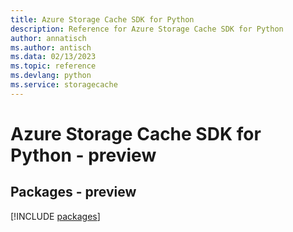 ```yaml
---
title: Azure Storage Cache SDK for Python
description: Reference for Azure Storage Cache SDK for Python
author: annatisch
ms.author: antisch
ms.data: 02/13/2023
ms.topic: reference
ms.devlang: python
ms.service: storagecache
---
```

# Azure Storage Cache SDK for Python - preview
## Packages - preview
[!INCLUDE [packages](storage-cache-index.md)]